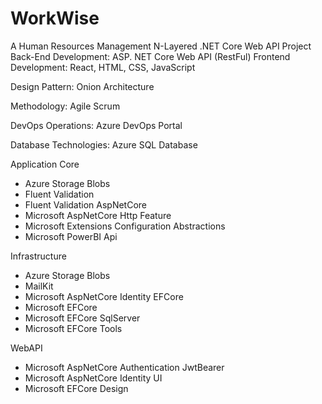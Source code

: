 # WorkWise

A Human Resources Management N-Layered .NET Core Web API Project 
Back-End Development: ASP. NET Core Web API (RestFul) 
Frontend Development: React, HTML, CSS, JavaScript

Design Pattern: Onion Architecture

Methodology: Agile Scrum

DevOps Operations: Azure DevOps Portal

Database Technologies: Azure SQL Database

Application Core
- Azure Storage Blobs
- Fluent Validation
- Fluent Validation AspNetCore
- Microsoft AspNetCore Http Feature
- Microsoft Extensions Configuration Abstractions
- Microsoft PowerBI Api

Infrastructure
- Azure Storage Blobs
- MailKit
- Microsoft AspNetCore Identity EFCore
- Microsoft EFCore
- Microsoft EFCore SqlServer
- Microsoft EFCore Tools

WebAPI
- Microsoft AspNetCore Authentication JwtBearer
- Microsoft AspNetCore Identity UI
- Microsoft EFCore Design

